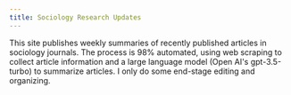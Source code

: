 ```yaml
---
title: Sociology Research Updates
---
```


This site publishes weekly summaries of recently published articles in sociology journals. The process is 98% automated, using web scraping to collect article information and a large language model (Open AI's gpt-3.5-turbo) to summarize articles. I only do some end-stage editing and organizing.